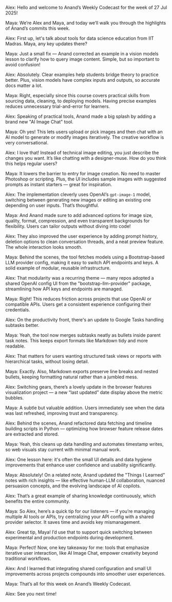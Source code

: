 Alex: Hello and welcome to Anand’s Weekly Codecast for the week of 27 Jul 2025!

Maya: We’re Alex and Maya, and today we’ll walk you through the highlights of Anand’s commits this week.

Alex: First up, let's talk about tools for data science education from IIT Madras. Maya, any key updates there?

Maya: Just a small fix — Anand corrected an example in a vision models lesson to clarify how to query image content. Simple, but so important to avoid confusion!

Alex: Absolutely. Clear examples help students bridge theory to practice better. Plus, vision models have complex inputs and outputs, so accurate docs matter a lot.

Maya: Right, especially since this course covers practical skills from sourcing data, cleaning, to deploying models. Having precise examples reduces unnecessary trial-and-error for learners.

Alex: Speaking of practical tools, Anand made a big splash by adding a brand new "AI Image Chat" tool.

Maya: Oh yes! This lets users upload or pick images and then chat with an AI model to generate or modify images iteratively. The creative workflow is very conversational.

Alex: I love that! Instead of technical image editing, you just describe the changes you want. It’s like chatting with a designer-muse. How do you think this helps regular users?

Maya: It lowers the barrier to entry for image creation. No need to master Photoshop or scripting. Plus, the UI includes sample images with suggested prompts as instant starters — great for inspiration.

Alex: The implementation cleverly uses OpenAI’s `gpt-image-1` model, switching between generating new images or editing an existing one depending on user inputs. That’s thoughtful.

Maya: And Anand made sure to add advanced options for image size, quality, format, compression, and even transparent backgrounds for flexibility. Users can tailor outputs without diving into code!

Alex: They also improved the user experience by adding prompt history, deletion options to clean conversation threads, and a neat preview feature. The whole interaction looks smooth.

Maya: Behind the scenes, the tool fetches models using a Bootstrap-based LLM provider config, making it easy to switch API endpoints and keys. A solid example of modular, reusable infrastructure.

Alex: That modularity was a recurring theme — many repos adopted a shared OpenAI config UI from the "bootstrap-llm-provider" package, streamlining how API keys and endpoints are managed.

Maya: Right! This reduces friction across projects that use OpenAI or compatible APIs. Users get a consistent experience configuring their credentials.

Alex: On the productivity front, there's an update to Google Tasks handling subtasks better.

Maya: Yeah, the tool now merges subtasks neatly as bullets inside parent task notes. This keeps export formats like Markdown tidy and more readable.

Alex: That matters for users wanting structured task views or reports with hierarchical tasks, without losing detail.

Maya: Exactly. Also, Markdown exports preserve line breaks and nested bullets, keeping formatting natural rather than a jumbled mess.

Alex: Switching gears, there’s a lovely update in the browser features visualization project — a new “last updated” date display above the metric bubbles.

Maya: A subtle but valuable addition. Users immediately see when the data was last refreshed, improving trust and transparency.

Alex: Behind the scenes, Anand refactored data fetching and timeline building scripts in Python — optimizing how browser feature release dates are extracted and stored.

Maya: Yeah, this cleans up data handling and automates timestamp writes, so web visuals stay current with minimal manual work.

Alex: One lesson here: it's often the small UI details and data hygiene improvements that enhance user confidence and usability significantly.

Maya: Absolutely! On a related note, Anand updated the "Things I Learned" notes with rich insights — like effective human-LLM collaboration, nuanced persuasion concepts, and the evolving landscape of AI copilots.

Alex: That’s a great example of sharing knowledge continuously, which benefits the entire community.

Maya: So Alex, here’s a quick tip for our listeners — if you’re managing multiple AI tools or APIs, try centralizing your API config with a shared provider selector. It saves time and avoids key mismanagement.

Alex: Great tip, Maya! I’d use that to support quick switching between experimental and production endpoints during development.

Maya: Perfect! Now, one key takeaway for me: tools that emphasize iterative user interaction, like AI Image Chat, empower creativity beyond traditional workflows.

Alex: And I learned that integrating shared configuration and small UI improvements across projects compounds into smoother user experiences.

Maya: That’s all for this week on Anand’s Weekly Codecast.

Alex: See you next time!
